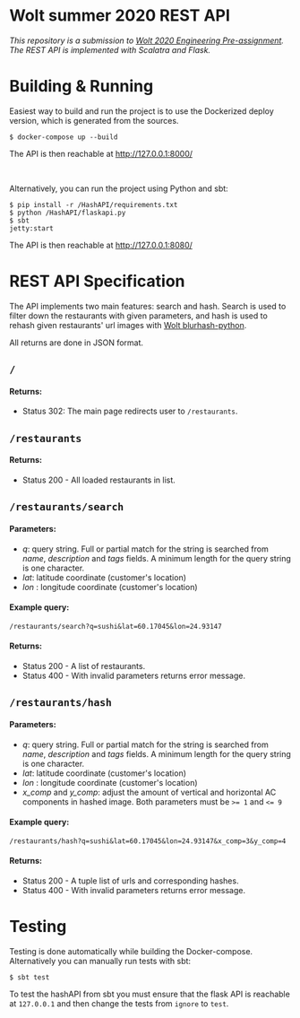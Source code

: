 # Wolt summer 2020 REST API
*This repository is a submission to [Wolt 2020 Engineering Pre-assignment](https://github.com/woltapp/summer2020). The REST API is implemented with Scalatra and Flask.*

# Building & Running
Easiest way to build and run the project is to use the Dockerized deploy version, which is generated from the sources.

    $ docker-compose up --build
The API is then reachable at http://127.0.0.1:8000/

<br/>

Alternatively, you can run the project using Python and sbt:

    $ pip install -r /HashAPI/requirements.txt
    $ python /HashAPI/flaskapi.py
    $ sbt
    jetty:start
The API is then reachable at http://127.0.0.1:8080/

# REST API Specification
The API implements two main features: search and hash. Search is used to filter down the restaurants with given parameters, and hash is used to rehash given restaurants' url images with [Wolt blurhash-python](https://github.com/woltapp/blurhash-python).

All returns are done in JSON format.

## `/`
#### Returns:
 - Status 302: The main page redirects user to `/restaurants`.

 
## `/restaurants`
#### Returns:
 - Status 200 - All loaded restaurants in list.

## `/restaurants/search`
#### Parameters:

-   _q_: query string. Full or partial match for the string is searched from _name_, _description_ and _tags_ fields. A minimum length for the query string is one character.
-   _lat_: latitude coordinate (customer's location)
-   _lon_ : longitude coordinate (customer's location)

#### Example query:
```
/restaurants/search?q=sushi&lat=60.17045&lon=24.93147
```

#### Returns:

 - Status 200 - A list of restaurants. 
 - Status 400 - With invalid parameters returns error message.


## `/restaurants/hash`
#### Parameters:

-   _q_: query string. Full or partial match for the string is searched from _name_, _description_ and _tags_ fields. A minimum length for the query string is one character.
-   _lat_: latitude coordinate (customer's location)
-   _lon_ : longitude coordinate (customer's location)
- _x_comp_ and _y_comp_: adjust the amount of vertical and horizontal AC components in hashed image. Both parameters must be `>= 1` and `<= 9`

#### Example query:
```
/restaurants/hash?q=sushi&lat=60.17045&lon=24.93147&x_comp=3&y_comp=4
```

#### Returns:

 - Status 200 - A tuple list of urls and corresponding hashes.
 - Status 400 - With invalid parameters returns error message.


# Testing
Testing is done automatically while building the Docker-compose. Alternatively you can manually run tests with sbt:

    $ sbt test
To test the hashAPI from sbt you must ensure that the flask API is reachable at `127.0.0.1` and then change the tests from `ignore` to `test`.
